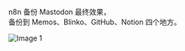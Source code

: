n8n 备份 Mastodon 最终效果，  
备份到 Memos、Blinko、GitHub、Notion 四个地方。

![Image 1](https://files.e5n.cc/media_attachments/files/113/707/484/502/630/014/original/8651a05923d9e037.png)